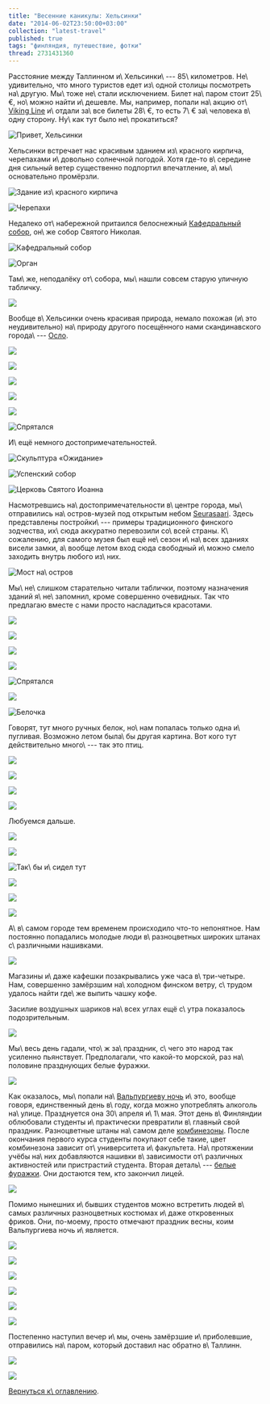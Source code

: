 ```yaml
---
title: "Весенние каникулы: Хельсинки"
date: "2014-06-02T23:50:00+03:00"
collection: "latest-travel"
published: true
tags: "финляндия, путешествие, фотки"
thread: 2731431360
---
```


Расстояние между Таллинном и\ Хельсинки\ --- 85\ километров. Не\ удивительно, что много туристов едет из\ одной столицы
посмотреть на\ другую. Мы\ тоже не\ стали исключением. Билет на\ паром стоит 25\ €, но\ можно найти и\ дешевле. Мы, 
например, попали на\ акцию от\ [Viking Line][viking-line] и\ отдали за\ все билеты 28\ €, то есть 7\ € за\ человека 
в\ одну сторону. Ну\ как тут было не\ прокатиться?

![Привет, Хельсинки](/images/travel/2014-05-tallinn-helsinki/helsinki-hello.jpg "Привет, Хельсинки")

<!--more-->

Хельсинки встречает нас красивым зданием из\ красного кирпича, черепахами и\ довольно солнечной погодой. Хотя 
где-то в\ середине дня сильный ветер существенно подпортил впечатление, а\ мы\ основательно промёрзли.

![Здание из\ красного кирпича](/images/travel/2014-05-tallinn-helsinki/helsinki-red-brick-building.jpg "Здание из красного кирпича")

![Черепахи](/images/travel/2014-05-tallinn-helsinki/helsinki-turtles.jpg "Черепахи")

Недалеко от\ набережной притаился белоснежный [Кафедральный собор][cathedral], он\ же собор Святого Николая.

![Кафедральный собор](/images/travel/2014-05-tallinn-helsinki/helsinki-cathedral.jpg "Кафедральный собор")

![Орган](/images/travel/2014-05-tallinn-helsinki/helsinki-cathedral-organ.jpg "Орган")

Там\ же, неподалёку от\ собора, мы\ нашли совсем старую уличную табличку.

![](/images/travel/2014-05-tallinn-helsinki/helsinki-house-plate.jpg)

Вообще в\ Хельсинки очень красивая природа, немало похожая (и\ это неудивительно) на\ природу другого посещённого нами 
скандинавского города\ --- [Осло][oslo].

![](/images/travel/2014-05-tallinn-helsinki/helsinki-nature-1.jpg)

![](/images/travel/2014-05-tallinn-helsinki/helsinki-nature-2.jpg)

![](/images/travel/2014-05-tallinn-helsinki/helsinki-nature-3.jpg)

![](/images/travel/2014-05-tallinn-helsinki/helsinki-nature-4.jpg)

![](/images/travel/2014-05-tallinn-helsinki/helsinki-nature-5.jpg)

![Спрятался](/images/travel/2014-05-tallinn-helsinki/helsinki-hiding.jpg "Спрятался")

И\ ещё немного достопримечательностей.

![Скульптура «Ожидание»](/images/travel/2014-05-tallinn-helsinki/helsinki-waiting.jpg "Скульптура «Ожидание»")

![[Успенский собор][uspenski-cathedral]](/images/travel/2014-05-tallinn-helsinki/helsinki-uspenski-cathedral.jpg "Успенский собор")

![[Церковь Святого Иоанна][st-johns-church]](/images/travel/2014-05-tallinn-helsinki/helsinki-st-johns-church.jpg "Церковь Святого Иоанна")

Насмотревшись на\ достопримечательности в\ центре города, мы\ отправились на\ остров-музей под открытым небом
[Seurasaari]. Здесь представлены постройки\ --- примеры традиционного финского зодчества, их\ сюда аккуратно перевозили 
со\ всей страны. К\ сожалению, для самого музея был ещё не\ сезон и\ на\ всех зданиях висели замки, а\ вообще летом вход 
сюда свободный и\ можно смело заходить внутрь любого из\ них.

![Мост на\ остров](/images/travel/2014-05-tallinn-helsinki/helsinki-seurasaari-bridge.jpg "Мост на остров")

Мы\ не\ слишком старательно читали таблички, поэтому назначения зданий я\ не\ запомнил, кроме совершенно очевидных. Так 
что предлагаю вместе с нами просто насладиться красотами.

![](/images/travel/2014-05-tallinn-helsinki/helsinki-seurasaari-1.jpg)

![](/images/travel/2014-05-tallinn-helsinki/helsinki-seurasaari-2.jpg)

![](/images/travel/2014-05-tallinn-helsinki/helsinki-seurasaari-3.jpg)

![](/images/travel/2014-05-tallinn-helsinki/helsinki-seurasaari-4.jpg)

![Спрятался](/images/travel/2014-05-tallinn-helsinki/helsinki-seurasaari-hiding.jpg "Спрятался")

![](/images/travel/2014-05-tallinn-helsinki/helsinki-seurasaari-5.jpg)

![Белочка](/images/travel/2014-05-tallinn-helsinki/helsinki-seurasaari-squirrel.jpg "Белочка")

Говорят, тут много ручных белок, но\ нам попалась только одна и\ пугливая. Возможно летом была\ бы другая картина. Вот 
кого тут действительно много\ --- так это птиц.

![](/images/travel/2014-05-tallinn-helsinki/helsinki-seurasaari-birds-1.jpg)

![](/images/travel/2014-05-tallinn-helsinki/helsinki-seurasaari-birds-2.jpg)

![](/images/travel/2014-05-tallinn-helsinki/helsinki-seurasaari-birds-3.jpg)

![](/images/travel/2014-05-tallinn-helsinki/helsinki-seurasaari-birds-4.jpg)

Любуемся дальше.

![](/images/travel/2014-05-tallinn-helsinki/helsinki-seurasaari-6.jpg)

![](/images/travel/2014-05-tallinn-helsinki/helsinki-seurasaari-7.jpg)

![Так\ бы и\ сидел тут](/images/travel/2014-05-tallinn-helsinki/helsinki-seurasaari-sitting.jpg "Так бы и сидел тут")

![](/images/travel/2014-05-tallinn-helsinki/helsinki-seurasaari-8.jpg)

![](/images/travel/2014-05-tallinn-helsinki/helsinki-seurasaari-9.jpg)

![](/images/travel/2014-05-tallinn-helsinki/helsinki-seurasaari-10.jpg)

А\ в\ самом городе тем временем происходило что-то непонятное. Нам постоянно попадались молодые люди
в\ разноцветных широких штанах с\ различными нашивками.

![](/images/travel/2014-05-tallinn-helsinki/helsinki-vappu-overalls.jpg)

Магазины и\ даже кафешки позакрывались уже часа в\ три-четыре. Нам, совершенно замёрзшим на\ холодном финском
ветру, с\ трудом удалось найти где\ же выпить чашку кофе.

Засилие воздушных шариков на\ всех углах ещё с\ утра показалось подозрительным.

![](/images/travel/2014-05-tallinn-helsinki/helsinki-vappu-balloons.jpg)

Мы\ весь день гадали, что\ ж за\ праздник, с\ чего это народ так усиленно пьянствует. Предполагали, что какой-то
морской, раз на\ половине празднующих белые фуражки.

![](/images/travel/2014-05-tallinn-helsinki/helsinki-vappu-students.jpg)

Как оказалось, мы\ попали на\ [Вальпургиеву ночь][valpurgis] и\ это, вообще говоря, единственный день в\ году, когда 
можно употреблять алкоголь на\ улице. Празднуется она 30\ апреля и\ 1\ мая. Этот день в\ Финляндии облюбовали студенты 
и\ практически превратили в\ главный свой праздник. Разноцветные штаны на\ самом деле [комбинезоны][overalls]. После 
окончания первого курса студенты покупают себе такие, цвет комбинезона зависит от\ университета и\ факультета. 
На\ протяжении учёбы на\ них добавляются нашивки в\ зависимости от\ различных активностей или пристрастий студента. 
Вторая деталь\ --- [белые фуражки][cap]. Они достаются тем, кто закончил лицей. 

![](/images/travel/2014-05-tallinn-helsinki/helsinki-vappu-statue.jpg)

Помимо нынешних и\ бывших студентов можно встретить людей в\ самых различных разноцветных костюмах и\ даже откровенных 
фриков. Они, по-моему, просто отмечают праздник весны, коим Вальпургиева ночь и\ является.

![](/images/travel/2014-05-tallinn-helsinki/helsinki-vappu-freaks-1.jpg)

![](/images/travel/2014-05-tallinn-helsinki/helsinki-vappu-freaks-2.jpg)

![](/images/travel/2014-05-tallinn-helsinki/helsinki-vappu-freaks-3.jpg)

![](/images/travel/2014-05-tallinn-helsinki/helsinki-vappu-freaks-4.jpg)

![](/images/travel/2014-05-tallinn-helsinki/helsinki-vappu-freaks-5.jpg)

![](/images/travel/2014-05-tallinn-helsinki/helsinki-vappu-bottles.jpg)

Постепенно наступил вечер и\ мы, очень замёрзшие и\ приболевшие, отправились на\ паром, который доставил нас обратно 
в\ Таллинн.

![](/images/travel/2014-05-tallinn-helsinki/helsinki-sunset-1.jpg)

![](/images/travel/2014-05-tallinn-helsinki/helsinki-sunset-2.jpg)

[Вернуться к\ оглавлению](/post/spring-break-2014/).

[cap]: http://en.wikipedia.org/wiki/Student_cap#Finland
[cathedral]: http://ru.wikipedia.org/wiki/%D0%A1%D0%BE%D0%B1%D0%BE%D1%80_%D0%A1%D0%B2%D1%8F%D1%82%D0%BE%D0%B3%D0%BE_%D0%9D%D0%B8%D0%BA%D0%BE%D0%BB%D0%B0%D1%8F_(%D0%A5%D0%B5%D0%BB%D1%8C%D1%81%D0%B8%D0%BD%D0%BA%D0%B8)
[oslo]: /post/oslo/
[overalls]: http://en.wikipedia.org/wiki/Student_overall
[Seurasaari]: http://en.wikipedia.org/wiki/Seurasaari
[st-johns-church]: http://ru.wikipedia.org/wiki/%D0%A6%D0%B5%D1%80%D0%BA%D0%BE%D0%B2%D1%8C_%D0%98%D0%BE%D0%B0%D0%BD%D0%BD%D0%B0_(%D0%A5%D0%B5%D0%BB%D1%8C%D1%81%D0%B8%D0%BD%D0%BA%D0%B8)
[uspenski-cathedral]: http://ru.wikipedia.org/wiki/%D0%A3%D1%81%D0%BF%D0%B5%D0%BD%D1%81%D0%BA%D0%B8%D0%B9_%D1%81%D0%BE%D0%B1%D0%BE%D1%80_(%D0%A5%D0%B5%D0%BB%D1%8C%D1%81%D0%B8%D0%BD%D0%BA%D0%B8)
[valpurgis]: http://ru.wikipedia.org/wiki/%D0%92%D0%B0%D0%BB%D1%8C%D0%BF%D1%83%D1%80%D0%B3%D0%B8%D0%B5%D0%B2%D0%B0_%D0%BD%D0%BE%D1%87%D1%8C
[viking-line]: http://www.vikingline.com/
